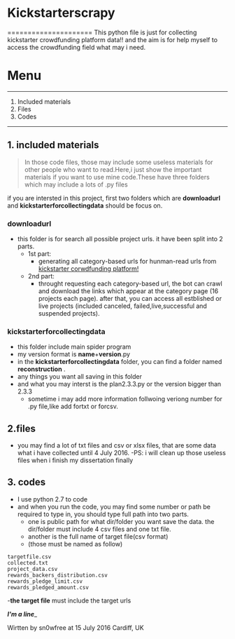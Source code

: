 # Kickstarterscrapy
=====================
This python file is just for collecting kickstarter crowdfunding platform data!!
and the aim is for help myself to access the crowdfunding field what may i need.
# Menu

---------------
1. Included materials
2. Files
3. Codes

------------------------

## 1. included materials
>In those code files, those may include some useless materials for other people who want to read.Here,i just show the important materials if you want to use mine code.These have three folders which may include a lots of .py files

if you are intersted in this project, first two folders which are **downloadurl** and **kickstarterforcollectingdata** should be focus on.

### **downloadurl**
- this folder is for search all possible project urls. it have been split into 2 parts.
  - 1st part:
     - generating all category-based urls for hunman-read urls from [kickstarter corwdfunding platform!](www.kickstarter.com)
  - 2nd part:
     - throught requesting each category-based url, the bot can crawl and download the links which appear at the category page (16 projects each page).
after that, you can access all estblished or live projects (included canceled, failed,live,successful and suspended projects).

### **kickstarterforcollectingdata**
- this folder include main spider program
- my version format is **name**+**version**.py
- in the **kickstarterforcollectingdata** folder, you can find a folder named **reconstruction** . 
- any things you want all saving in this folder
- and what you may interst is the plan2.3.3.py or the version bigger than 2.3.3
	- sometime i may add more information follwoing veriong number for .py file,like add fortxt or forcsv.

## 2.files
- you may find a lot of txt files and csv or xlsx files, that are some data what i have collected until 4 July 2016. 
-PS: i will clean up those useless files when i finish my dissertation finally

## 3. codes
- I use python 2.7 to code  
- and when you run the code, you may find some number or path be required to type in, you should type full path into two parts.
	- one is public path for what dir/folder you want save the data. the dir/folder must include 4 csv files and one txt file.
	- another is the full name of target file(csv format) 
	- (those must be named as follow)
```
targetfile.csv
collected.txt
project_data.csv
rewards_backers_distribution.csv
rewards_pledge_limit.csv
rewards_pledged_amount.csv 				
```
	
-**the target file**  must include the target urls


___________________________I'm a line____________________________

Wirtten by sn0wfree at 15 July 2016 Cardiff, UK

	
	
	
	
